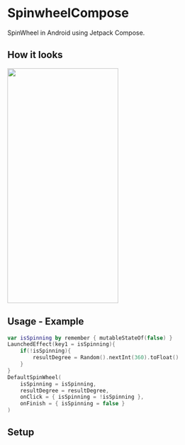 # SpinwheelCompose
SpinWheel in Android using Jetpack Compose.

## How it looks
<img src="art/spinwheel_gif.gif" width="250" height="530">

## Usage - Example
```kotlin  
var isSpinning by remember { mutableStateOf(false) }
LaunchedEffect(key1 = isSpinning){
    if(!isSpinning){
        resultDegree = Random().nextInt(360).toFloat()
    }
}
DefaultSpinWheel(
    isSpinning = isSpinning,
    resultDegree = resultDegree,
    onClick = { isSpinning = !isSpinning },
    onFinish = { isSpinning = false }
)
```

## Setup
